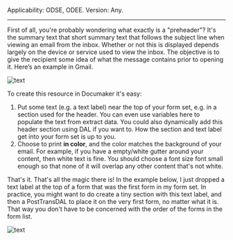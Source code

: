 Applicability: ODSE, ODEE. Version: Any.
***
First of all, you're probably wondering what exactly is a "preheader"? It's the summary text that short summary text that follows the subject line when viewing an email from the inbox. Whether or not this is displayed depends largely on the device or service used to view the inbox. The objective is to give the recipient some idea of what the message contains prior to opening it. Here’s an example in Gmail.

![text](/img/preheader-preview.png)

To create this resource in Documaker it's easy:
1. Put some text (e.g. a text label) near the top of your form set, e.g. in a section used for the header. You can even use variables here to populate the text from extract data. You could also dynamically add this header section using DAL if you want to. How the section and text label get into your form set is up to you. 
1. Choose to print **in color**, and the color matches the background of your email. For example, if you have a empty/white gutter around your content, then white text is fine. You should choose a font size font small enough so that none of it will overlap any other content that's not white. 

That's it. That's all the magic there is! In the example below, I just dropped a text label at the top of a form that was the first form in my form set. In practice, you might want to do create a tiny section with this text label, and then a PostTransDAL to place it on the very first form, no matter what it is. That way you don't have to be concerned with the order of the forms in the form list. 

![text](/img/preheader-studio.png)
